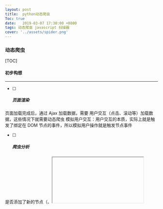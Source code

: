 ```yaml
---
layout: post
title:  python动态爬虫
Toc: true
date:   2019-03-07 17:30:00 +0800
tags: 动态爬虫 javascript 扫描器
cover: '../assets/spider.png' 
---
```


### 动态爬虫

[TOC]

#### **初步构想**

- ------

- [ ] ##### 页面渲染


页面加载完成后，通过 Ajax 加载数据，需要 用户交互（点击、滚动等）加载数据，这些情况下就需要动态爬虫
模拟用户交互：用户交互的本质，实际上就是触发了绑定在 DOM 节点的事件，所以模拟用户操作就是触发节点事件

- [ ] ##### 爬虫分析

是否添加了新的节点（<a>、<iframe> 等）
是否发起了新的请求（Ajax 请求、跳转 等）
爬虫实现

- 获取绑定事件

JavaScript 中绑定事件，都会调用 addEventListener 函数，在页面代码执行前 HOOK addEventListener 函数就可以捕获到哪些 DOM 节点绑定了事件
除了 addEventListener 绑定事件，还有一些 inline-script 是无法通过 HOOK addEventListener 来获取，如
<div id='ll' onclick="alert('dd')"></div>

- 触发事件

JavaScript 中提供 dispatchEvent 函数，可以触发指定 DOM 节点的指定事件
onXXXX 属性可以通过遍历节点来触发
获取触发事件的结果
监听 DOMNodeInserted 事件来检查页面中的 DOM 是否发生变化

- Ajax 请求的捕获

onResourceRequested 可以捕获非主流框架的请求，但需要通过正则匹配筛选出有效请求
XMLHttpRequest.open 和 XMLHttpRequest.send 可以准确的捕获请求内容

- [ ] ##### 爬虫流程

  页面加载前，HOOK 三个接口：addEventListener、XMLHttpRequest.open、XMLHttpRequest.send

页面加载完后，获取所有的 <a>、<iframe>、<form> 标签，开启页面 DOM 节点监听，并触发所有的事件，最后输出结果

- [ ] ##### 爬虫将可能遇到的坑~

- 自动填写表单：应对某些情况下参数为空导致表单无法提交
- 禁止非必要资源的加载：`jpg、png、css、mp4` 等
- 页面加载完成后禁止跳转：防止因为触发事件导致的跳转
- `HOOK` 会导致页面阻塞的函数：`alert`、`prompt`



**[参考资料:]**

[pyppeteer使用总结:](https://www.dust8.com/2018/06/03/pyppeteer%E4%BD%BF%E7%94%A8%E6%80%BB%E7%BB%93/)

[puppeteer](http://www.r9it.com/20171106/puppeteer.html)

[动态加载与爬虫代理](https://www.freebuf.com/news/topnews/97275.html)

[WEB2.0启发式爬虫](http://www.vipread.com/library/item/1773)




